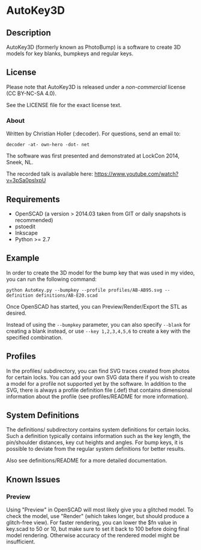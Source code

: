 # AutoKey3D

## Description

AutoKey3D (formerly known as PhotoBump) is a software to create 3D models for
key blanks, bumpkeys and regular keys.

## License

Please note that AutoKey3D is released under a *non-commercial* license (CC BY-NC-SA 4.0).

See the LICENSE file for the exact license text.

### About

Written by Christian Holler (:decoder). For questions, send an email to:

`decoder -at- own-hero -dot- net`

The software was first presented and demonstrated at LockCon 2014, Sneek, NL.

The recorded talk is available here: https://www.youtube.com/watch?v=3pSa0pslxpU

## Requirements

* OpenSCAD (a version > 2014.03 taken from GIT or daily snapshots is recommended)
* pstoedit
* Inkscape
* Python >= 2.7

## Example

In order to create the 3D model for the bump key that was used in my video,
you can run the following command:

`python AutoKey.py --bumpkey --profile profiles/AB-AB95.svg --definition definitions/AB-E20.scad`

Once OpenSCAD has started, you can Preview/Render/Export the STL as desired.

Instead of using the `--bumpkey` parameter, you can also specify `--blank` for
creating a blank instead, or use `--key 1,2,3,4,5,6` to create a key with
the specified combination.

## Profiles

In the profiles/ subdirectory, you can find SVG traces created from photos for
certain locks. You can add your own SVG data there if you wish to create a
model for a profile not supported yet by the software. In addition to the SVG,
there is always a profile definition file (.def) that contains dimensional
information about the profile (see profiles/README for more information).

## System Definitions

The definitions/ subdirectory contains system definitions for certain locks.
Such a definition typically contains information such as the key length, the
pin/shoulder distances, key cut heights and angles. For bump keys, it is
possible to deviate from the regular system definitions for better results.

Also see definitions/README for a more detailed documentation.

## Known Issues

### Preview

Using "Preview" in OpenSCAD will most likely give you a glitched model. To
check the model, use "Render" (which takes longer, but should produce a
glitch-free view). For faster rendering, you can lower the $fn value in
key.scad to 50 or 10, but make sure to set it back to 100 before doing final
model rendering. Otherwise accuracy of the rendered model might be insufficient.
